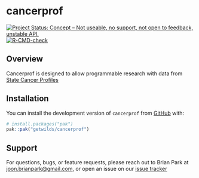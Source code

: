 # cancerprof

<!-- badges: start -->
[![Project Status: Concept – Not useable, no support, not open to feedback, unstable API.](https://getwilds.github.io/badges/badges/concept.svg)](https://getwilds.github.io/badges/#concept)
[![R-CMD-check](https://github.com/getwilds/cancerprof/actions/workflows/R-CMD-check.yaml/badge.svg)](https://github.com/getwilds/cancerprof/actions/workflows/R-CMD-check.yaml)
<!-- badges: end -->

## Overview

Cancerprof is designed to allow programmable research with data from [State Cancer Profiles](https://statecancerprofiles.cancer.gov/index.html "Visit State Cancer Profiles") 

## Installation

You can install the development version of `cancerprof` from [GitHub](https://github.com/) with:

```r
# install.packages("pak")
pak::pak("getwilds/cancerprof")
```

## Support

For questions, bugs, or feature requests, please reach out to Brian Park at joon.brianpark@gmail.com, or open an issue on our [issue tracker](https://github.com/getwilds/cancerprof/issues)
